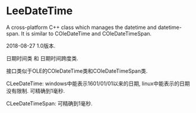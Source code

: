 # LeeDateTime
A cross-platform C++ class which manages the datetime and datetime-span. It is similar to COleDateTime and COleDateTimeSpan.

2018-08-27 1.0版本.

日期时间类 和 日期时间跨度类.

接口类似于OLE的COleDateTime类和COleDateTimeSpan类.

CLeeDateTime: windows中能表示1601/01/01以来的日期, linux中能表示的日期没有限制. 可精确到1毫秒.

CLeeDateTimeSpan: 可精确到1毫秒.

